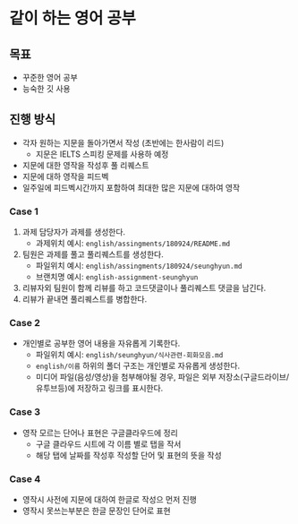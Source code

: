 # 같이 하는 영어 공부

## 목표

- 꾸준한 영어 공부
- 능숙한 깃 사용

## 진행 방식

- 각자 원하는 지문을 돌아가면서 작성 (초반에는 한사람이 리드)
  - 지문은 IELTS 스피킹 문제를 사용하 예정
- 지문에 대한 영작을 작성후 풀 리퀘스트 
- 지문에 대하 영작을 피드벡 
- 일주일에 피드벡시간까지 포함하여 최대한 많은 지문에 대하여 영작

### Case 1

1. 과제 담당자가 과제를 생성한다.
   - 과제위치 예시: `english/assingments/180924/README.md`
1. 팀원은 과제를 풀고 풀리퀘스트를 생성한다.
   - 파일위치 예시: `english/assingments/180924/seunghyun.md`
   - 브랜치명 예시: `english-assignment-seunghyun`
1. 리뷰자외 팀원이 함께 리뷰를 하고 코드댓글이나 풀리퀘스트 댓글을 남긴다.
1. 리뷰가 끝내면 풀리퀘스트를 병합한다.

### Case 2

- 개인별로 공부한 영어 내용을 자유롭게 기록한다.
   - 파일위치 예시: `english/seunghyun/식사관련-회화모음.md`
   - `english/이름` 하위의 폴더 구조는 개인별로 자유롭게 생성한다.
   - 미디어 파일(음성/영상)을 첨부해야될 경우, 파일은 외부 저장소(구글드라이브/유투브등)에 저장하고 링크를 표시한다.
   
   
### Case 3

- 영작 모르는 단어나 표현은 구글클라우드에 정리
   - 구글 클라우드 시트에 각 이름 별로 탭을 작서
   - 해당 탭에 날짜를 작성후 작성할 단어 및 표현의 뜻을 작성

### Case 4
- 영작시 사전에 지문에 대하여 한글로 작성으 먼저 진행
- 영작시 못쓰는부분은 한글 문장인 단어로 표현
